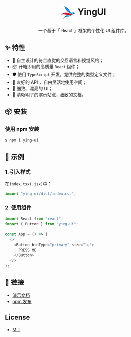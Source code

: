 <h1 align="center">
<img src="/public/logo.svg" align="center" width="55px"/>YingUI
</h1>

<p align="center">一个基于「 React 」框架的个性化 UI 组件库。</p>

## ✨ 特性

- 👑 自主设计的符合直觉的交互语言和视觉风格；
- 📦 开箱即用的高质量 `React` 组件；
- 🛡️ 使用 `TypeScript` 开发，提供完整的类型定义文件；
- 🎃 友好的 API ，自由灵活地使用空间；
- 🎠 细致、漂亮的 UI；
- 📁 清晰明了的演示站点，细致的文档。

## 📦 安装

### 使用 npm 安装

```shell
$ npm i ying-ui
```

## 🔨 示例

### 1. 引入样式

在`index.tsx(.jsx)`中：

```js
import "ying-ui/dist/index.css";
```

### 2. 使用组件

```js
import React from "react";
import { Button } from "ying-ui";

const App = () => (
  <>
    <Button btnType="primary" size="lg">
      PRESS ME
    </Button>
  </>
);
```

## 🔗 链接

- [演示文档](https://yinyin-ui-ts.vercel.app/)
- [npm 发布](https://www.npmjs.com/package/ying-ui)

## License

- [MIT](https://opensource.org/license/MIT)
